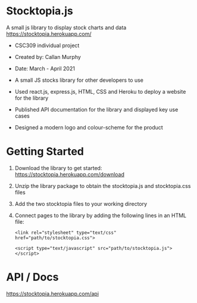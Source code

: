 # Stocktopia.js

A small js library to display stock charts and data  
https://stocktopia.herokuapp.com/

- CSC309 individual project
- Created by: Callan Murphy
- Date: March - April 2021

- A small JS stocks library for other developers to use
- Used react.js, express.js, HTML, CSS and Heroku to deploy a website for the library
- Published API documentation for the library and displayed key use cases
- Designed a modern logo and colour-scheme for the product

# Getting Started

1. Download the library to get started: https://stocktopia.herokuapp.com/download

2. Unzip the library package to obtain the stocktopia.js and stocktopia.css files

3. Add the two stocktopia files to your working directory

4. Connect pages to the library by adding the following lines in an HTML file:

    `<link rel="stylesheet" type="text/css" href="path/to/stocktopia.css">`

    `<script type="text/javascript" src="path/to/stocktopia.js"></script>`
    
# API / Docs

https://stocktopia.herokuapp.com/api
